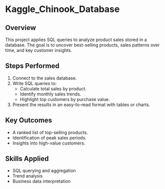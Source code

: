 # Kaggle_Chinook_Database

## Overview
This project applies SQL queries to analyze product sales stored in a database. The goal is to uncover best-selling products, sales patterns over time, and key customer insights.

## Steps Performed

1. Connect to the sales database.
2. Write SQL queries to:
   - Calculate total sales by product.
   - Identify monthly sales trends.
   - Highlight top customers by purchase value.
3. Present the results in an easy-to-read format with tables or charts.

## Key Outcomes

- A ranked list of top-selling products.
- Identification of peak sales periods.
- Insights into high-value customers.

## Skills Applied

- SQL querying and aggregation
- Trend analysis
- Business data interpretation

